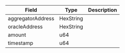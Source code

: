 | Field             | Type      | Description |
| ----------------- | --------- | ----------- |
| aggregatorAddress | HexString |             |
| oracleAddress     | HexString |             |
| amount            | u64       |             |
| timestamp         | u64       |             |
